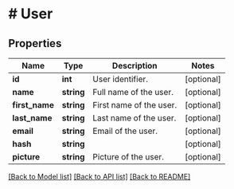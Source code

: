 # # User

## Properties

Name | Type | Description | Notes
------------ | ------------- | ------------- | -------------
**id** | **int** | User identifier. | [optional]
**name** | **string** | Full name of the user. | [optional]
**first_name** | **string** | First name of the user. | [optional]
**last_name** | **string** | Last name of the user. | [optional]
**email** | **string** | Email of the user. | [optional]
**hash** | **string** |  | [optional]
**picture** | **string** | Picture of the user. | [optional]

[[Back to Model list]](../../README.md#models) [[Back to API list]](../../README.md#endpoints) [[Back to README]](../../README.md)
